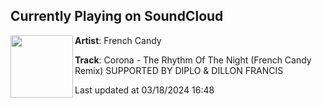 ## Currently Playing on SoundCloud

[<img align="left" width="100" src="https://i1.sndcdn.com/artworks-FrVkKYyyYLjr3mlv-DFZQ8A-t500x500.jpg">](https://soundcloud.com/djsfrenchcandy/corona-the-rhythm-of-the-night-french-candy-extended-remix?in=saxurn/sets/tmp/)

**Artist**: French Candy 

**Track**: Corona - The Rhythm Of The Night (French Candy Remix) SUPPORTED BY DIPLO & DILLON FRANCIS

Last updated at 03/18/2024 16:48
